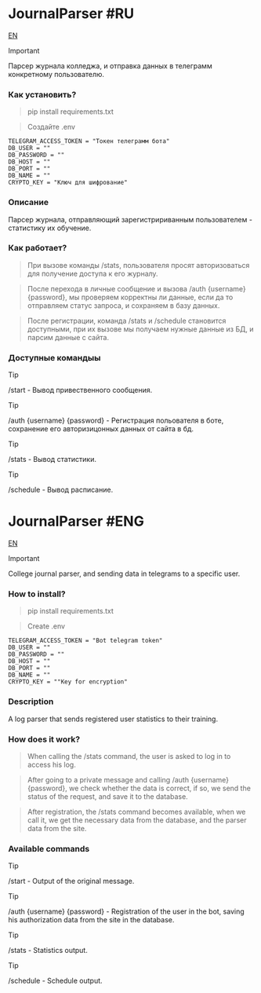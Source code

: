 # JournalParser #RU
[EN](https://github.com/kite-house/JournalParser?tab=readme-ov-file#JournalParser-eng)

> [!IMPORTANT]
> Парсер журнала колледжа, и отправка данных в телеграмм конкретному пользователю.

### Как установить?
> pip install requirements.txt

> Создайте .env

```
TELEGRAM_ACCESS_TOKEN = "Токен телеграмм бота"
DB_USER = ""
DB_PASSWORD = ""
DB_HOST = ""
DB_PORT = ""
DB_NAME = ""
CRYPTO_KEY = "Ключ для шифрование"
```

### Описание

Парсер журнала, отправляющий зарегистририванным пользователем - статистику их обучение. 

### Как работает? 

> При вызове команды /stats, пользователя просят авторизоваться для получение доступа к его журналу.

> После перехода в личные сообщение и вызова /auth {username} {password}, мы проверяем корректны ли данные, если да то отправляем статус запроса, и сохраняем в базу данных.
 
> После регистрации, команда /stats и /schedule становится доступными, при их вызове мы получаем нужные данные из БД, и парсим данные с сайта. 

### Доступные командыы

> [!TIP]
> /start - Вывод привественного сообщения.

> [!TIP]
> /auth {username} {password} - Регистрация польователя в боте, сохранение его авторизицонных данных от сайта в бд.

> [!TIP]
> /stats - Вывод статистики.

> [!TIP]
> /schedule - Вывод расписание.

# JournalParser #ENG
[EN](https://github.com/kite-house/JournalParser?tab=readme-ov-file#JournalParser-ru)

> [!IMPORTANT]
> College journal parser, and sending data in telegrams to a specific user.

### How to install?
> pip install requirements.txt

> Create .env

```
TELEGRAM_ACCESS_TOKEN = "Bot telegram token"
DB_USER = ""
DB_PASSWORD = ""
DB_HOST = ""
DB_PORT = ""
DB_NAME = ""
CRYPTO_KEY = ""Key for encryption"
```

### Description

A log parser that sends registered user statistics to their training. 

### How does it work? 

> When calling the /stats command, the user is asked to log in to access his log.

> After going to a private message and calling /auth {username} {password}, we check whether the data is correct, if so, we send the status of the request, and save it to the database.
 
> After registration, the /stats command becomes available, when we call it, we get the necessary data from the database, and the parser data from the site. 

### Available commands

> [!TIP]
> /start - Output of the original message.

> [!TIP]
> /auth {username} {password} - Registration of the user in the bot, saving his authorization data from the site in the database.

> [!TIP]
> /stats - Statistics output.

> [!TIP]
> /schedule - Schedule output.



